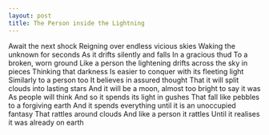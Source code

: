 ```yaml
---
layout: post
title: The Person inside the Lightning
---
```


Await the next shock
Reigning over endless vicious skies
Waking the unknown for seconds
As it drifts silently and falls
In a gracious thud
To a broken, worn ground
Like a person the lightening drifts across the sky in pieces
Thinking that darkness
Is easier to conquer with its fleeting light
Similarly to a person too
It believes in assured thought
That it will split clouds into lasting stars
And it will be a moon, almost too bright to say it was
As people will think
And so it spends its light in gushes
That fall like pebbles to a forgiving earth
And it spends everything until it is an unoccupied fantasy
That rattles around clouds
And like a person it rattles 
Until it realises it was already on earth
